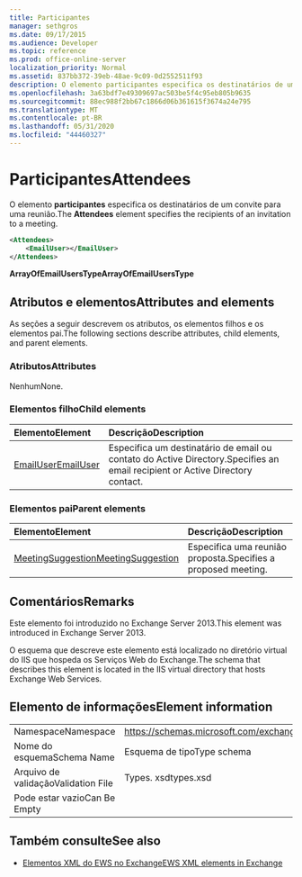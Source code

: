 ```yaml
---
title: Participantes
manager: sethgros
ms.date: 09/17/2015
ms.audience: Developer
ms.topic: reference
ms.prod: office-online-server
localization_priority: Normal
ms.assetid: 837bb372-39eb-48ae-9c09-0d2552511f93
description: O elemento participantes especifica os destinatários de um convite para uma reunião.
ms.openlocfilehash: 3a63bdf7e49309697ac503be5f4c95eb805b9635
ms.sourcegitcommit: 88ec988f2bb67c1866d06b361615f3674a24e795
ms.translationtype: MT
ms.contentlocale: pt-BR
ms.lasthandoff: 05/31/2020
ms.locfileid: "44460327"
---
```

# <a name="attendees"></a><span data-ttu-id="a0aff-103">Participantes</span><span class="sxs-lookup"><span data-stu-id="a0aff-103">Attendees</span></span>

<span data-ttu-id="a0aff-104">O elemento **participantes** especifica os destinatários de um convite para uma reunião.</span><span class="sxs-lookup"><span data-stu-id="a0aff-104">The **Attendees** element specifies the recipients of an invitation to a meeting.</span></span> 
  
```XML
<Attendees>
    <EmailUser></EmailUser>
</Attendees>
```

 <span data-ttu-id="a0aff-105">**ArrayOfEmailUsersType**</span><span class="sxs-lookup"><span data-stu-id="a0aff-105">**ArrayOfEmailUsersType**</span></span>
## <a name="attributes-and-elements"></a><span data-ttu-id="a0aff-106">Atributos e elementos</span><span class="sxs-lookup"><span data-stu-id="a0aff-106">Attributes and elements</span></span>

<span data-ttu-id="a0aff-107">As seções a seguir descrevem os atributos, os elementos filhos e os elementos pai.</span><span class="sxs-lookup"><span data-stu-id="a0aff-107">The following sections describe attributes, child elements, and parent elements.</span></span>
  
### <a name="attributes"></a><span data-ttu-id="a0aff-108">Atributos</span><span class="sxs-lookup"><span data-stu-id="a0aff-108">Attributes</span></span>

<span data-ttu-id="a0aff-109">Nenhum</span><span class="sxs-lookup"><span data-stu-id="a0aff-109">None.</span></span>
  
### <a name="child-elements"></a><span data-ttu-id="a0aff-110">Elementos filho</span><span class="sxs-lookup"><span data-stu-id="a0aff-110">Child elements</span></span>

|<span data-ttu-id="a0aff-111">**Elemento**</span><span class="sxs-lookup"><span data-stu-id="a0aff-111">**Element**</span></span>|<span data-ttu-id="a0aff-112">**Descrição**</span><span class="sxs-lookup"><span data-stu-id="a0aff-112">**Description**</span></span>|
|:-----|:-----|
|[<span data-ttu-id="a0aff-113">EmailUser</span><span class="sxs-lookup"><span data-stu-id="a0aff-113">EmailUser</span></span>](emailuser.md) <br/> |<span data-ttu-id="a0aff-114">Especifica um destinatário de email ou contato do Active Directory.</span><span class="sxs-lookup"><span data-stu-id="a0aff-114">Specifies an email recipient or Active Directory contact.</span></span>  <br/> |
   
### <a name="parent-elements"></a><span data-ttu-id="a0aff-115">Elementos pai</span><span class="sxs-lookup"><span data-stu-id="a0aff-115">Parent elements</span></span>

|<span data-ttu-id="a0aff-116">**Elemento**</span><span class="sxs-lookup"><span data-stu-id="a0aff-116">**Element**</span></span>|<span data-ttu-id="a0aff-117">**Descrição**</span><span class="sxs-lookup"><span data-stu-id="a0aff-117">**Description**</span></span>|
|:-----|:-----|
|[<span data-ttu-id="a0aff-118">MeetingSuggestion</span><span class="sxs-lookup"><span data-stu-id="a0aff-118">MeetingSuggestion</span></span>](meetingsuggestion.md) <br/> |<span data-ttu-id="a0aff-119">Especifica uma reunião proposta.</span><span class="sxs-lookup"><span data-stu-id="a0aff-119">Specifies a proposed meeting.</span></span>  <br/> |
   
## <a name="remarks"></a><span data-ttu-id="a0aff-120">Comentários</span><span class="sxs-lookup"><span data-stu-id="a0aff-120">Remarks</span></span>

<span data-ttu-id="a0aff-121">Este elemento foi introduzido no Exchange Server 2013.</span><span class="sxs-lookup"><span data-stu-id="a0aff-121">This element was introduced in Exchange Server 2013.</span></span>
  
<span data-ttu-id="a0aff-122">O esquema que descreve este elemento está localizado no diretório virtual do IIS que hospeda os Serviços Web do Exchange.</span><span class="sxs-lookup"><span data-stu-id="a0aff-122">The schema that describes this element is located in the IIS virtual directory that hosts Exchange Web Services.</span></span>
  
## <a name="element-information"></a><span data-ttu-id="a0aff-123">Elemento de informações</span><span class="sxs-lookup"><span data-stu-id="a0aff-123">Element information</span></span>

|||
|:-----|:-----|
|<span data-ttu-id="a0aff-124">Namespace</span><span class="sxs-lookup"><span data-stu-id="a0aff-124">Namespace</span></span>  <br/> |https://schemas.microsoft.com/exchange/services/2006/types  <br/> |
|<span data-ttu-id="a0aff-125">Nome do esquema</span><span class="sxs-lookup"><span data-stu-id="a0aff-125">Schema Name</span></span>  <br/> |<span data-ttu-id="a0aff-126">Esquema de tipo</span><span class="sxs-lookup"><span data-stu-id="a0aff-126">Type schema</span></span>  <br/> |
|<span data-ttu-id="a0aff-127">Arquivo de validação</span><span class="sxs-lookup"><span data-stu-id="a0aff-127">Validation File</span></span>  <br/> |<span data-ttu-id="a0aff-128">Types. xsd</span><span class="sxs-lookup"><span data-stu-id="a0aff-128">types.xsd</span></span>  <br/> |
|<span data-ttu-id="a0aff-129">Pode estar vazio</span><span class="sxs-lookup"><span data-stu-id="a0aff-129">Can Be Empty</span></span>  <br/> ||
   
## <a name="see-also"></a><span data-ttu-id="a0aff-130">Também consulte</span><span class="sxs-lookup"><span data-stu-id="a0aff-130">See also</span></span>

- [<span data-ttu-id="a0aff-131">Elementos XML do EWS no Exchange</span><span class="sxs-lookup"><span data-stu-id="a0aff-131">EWS XML elements in Exchange</span></span>](ews-xml-elements-in-exchange.md)

